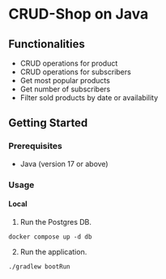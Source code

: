 # CRUD-Shop on Java

## Functionalities
- CRUD operations for product
- CRUD operations for subscribers
- Get most popular products
- Get number of subscribers
- Filter sold products by date or availability

## Getting Started

### Prerequisites
- Java (version 17 or above)

### Usage

#### Local
1. Run the Postgres DB.
```shell
docker compose up -d db
```
2. Run the application.
```shell
./gradlew bootRun
```
